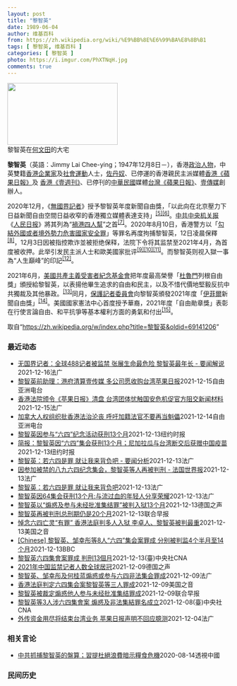 ```yaml
---
layout: post
title: "黎智英"
date: 1989-06-04
author: 维基百科
from: https://zh.wikipedia.org/wiki/%E9%BB%8E%E6%99%BA%E8%8B%B1
tags: [ 黎智英, 维基百科 ]
categories: [ 黎智英 ]
photo: https://i.imgur.com/PhXTNqH.jpg
comments: true
---
```

<div class="mw-parser-output"><div id="noteTA-3146cf78" class="noteTA"><div class="noteTA-group"><div data-noteta-group-source="module" data-noteta-group="IT"></div></div><div class="noteTA-local"><div data-noteta-code="zh:巧克力; zh-tw:巧克力; zh-hk:朱古力; zh-cn:巧克力;"></div><div data-noteta-code="zh-tw:黑道; zh-hk:黑社會; zh-cn:黑社会;"></div><div data-noteta-code="zh-tw:飯店; zh-hk:酒店; zh-cn:饭店;"></div><div data-noteta-code="zh-tw:伍佛維茲; zh-hk:沃夫維茲 ;zh-cn:沃尔福威茨;"></div></div></div>

<div class="thumb tright"><div class="thumbinner" style="width:252px;"><a href="/wiki/File:Jimmy_Lai_Chee-ying_home_in_Ho_Man_Tin_20200418.png" class="image"><img alt="" src="//upload.wikimedia.org/wikipedia/commons/thumb/9/9f/Jimmy_Lai_Chee-ying_home_in_Ho_Man_Tin_20200418.png/250px-Jimmy_Lai_Chee-ying_home_in_Ho_Man_Tin_20200418.png" decoding="async" width="250" height="140" class="thumbimage" srcset="//upload.wikimedia.org/wikipedia/commons/thumb/9/9f/Jimmy_Lai_Chee-ying_home_in_Ho_Man_Tin_20200418.png/375px-Jimmy_Lai_Chee-ying_home_in_Ho_Man_Tin_20200418.png 1.5x, //upload.wikimedia.org/wikipedia/commons/thumb/9/9f/Jimmy_Lai_Chee-ying_home_in_Ho_Man_Tin_20200418.png/500px-Jimmy_Lai_Chee-ying_home_in_Ho_Man_Tin_20200418.png 2x" data-file-width="861" data-file-height="481"></a>  <div class="thumbcaption"><div class="magnify"><a href="/wiki/File:Jimmy_Lai_Chee-ying_home_in_Ho_Man_Tin_20200418.png" class="internal" title="放大"></a></div>黎智英在<a href="/wiki/%E4%BD%95%E6%96%87%E7%94%B0" title="何文田">何文田</a>的大宅</div></div></div>
<p><b>黎智英</b>（英語：<span lang="en">Jimmy Lai Chee-ying</span>；1947年12月8日<span class="useeditintro" title="Template:BLP editintro">－</span>），香港<a href="/wiki/%E6%94%BF%E6%B2%BB%E4%BA%BA%E7%89%A9" title="政治人物">政治人物</a>，中英雙籍<a href="/wiki/%E9%A6%99%E6%B8%AF" title="香港">香港</a><a href="/wiki/%E4%BC%81%E4%B8%9A%E5%AE%B6" title="企业家">企業家</a>及<a href="/wiki/%E7%A4%BE%E6%9C%83%E9%81%8B%E5%8B%95" title="社會運動">社會運動</a>人士，<a href="/wiki/%E4%BD%90%E4%B8%B9%E5%A5%B4" title="佐丹奴">佐丹奴</a>、已停運的香港親民主派媒體<a href="/wiki/%E8%98%8B%E6%9E%9C%E6%97%A5%E5%A0%B1_(%E9%A6%99%E6%B8%AF)" title="蘋果日報 (香港)">香港《蘋果日報》</a>及 <a href="/wiki/%E5%A3%B9%E9%80%B1%E5%88%8A_(%E9%A6%99%E6%B8%AF)" title="壹週刊 (香港)">香港《壹週刊》</a>、已停刊的<a href="/wiki/%E4%B8%AD%E8%8F%AF%E6%B0%91%E5%9C%8B" title="中華民國">中華民國</a>媒體<a href="/wiki/%E8%98%8B%E6%9E%9C%E6%97%A5%E5%A0%B1_(%E5%8F%B0%E7%81%A3)" title="蘋果日報 (台灣)">台灣《蘋果日報》</a>、<a href="/wiki/%E5%A3%B9%E5%82%B3%E5%AA%92" title="壹傳媒">壹傳媒</a>創辦人。
</p><p>2020年12月，《<a href="/wiki/%E7%84%A1%E5%9C%8B%E7%95%8C%E8%A8%98%E8%80%85" class="mw-redirect" title="無國界記者">無國界記者</a>》授予黎智英年度新聞自由獎，「以此向在北京壓力下日益新聞自由空間日益收窄的香港獨立媒體表達支持」<sup id="cite_ref-7" class="reference"><a href="#cite_note-7">[5]</a></sup><sup id="cite_ref-8" class="reference"><a href="#cite_note-8">[6]</a></sup>。<a href="/wiki/%E4%B8%AD%E5%85%B1%E4%B8%AD%E5%A4%AE%E6%9C%BA%E5%85%B3%E6%8A%A5" title="中共中央机关报">中共中央机关报</a>《<a href="/wiki/%E4%BA%BA%E6%B0%91%E6%97%A5%E6%8A%A5" title="人民日报">人民日报</a>》將其列為“<a href="/wiki/%E7%A5%B8%E6%B8%AF%E5%9B%9B%E4%BA%BA%E5%B8%AE" title="祸港四人帮">禍港四人幫</a>”之首<sup id="cite_ref-王平2019_9-0" class="reference"><a href="#cite_note-王平2019-9">[7]</a></sup>。2020年8月10日，香港警方以「<a href="/wiki/%E4%B8%AD%E8%8F%AF%E4%BA%BA%E6%B0%91%E5%85%B1%E5%92%8C%E5%9C%8B%E9%A6%99%E6%B8%AF%E7%89%B9%E5%88%A5%E8%A1%8C%E6%94%BF%E5%8D%80%E7%B6%AD%E8%AD%B7%E5%9C%8B%E5%AE%B6%E5%AE%89%E5%85%A8%E6%B3%95" title="中華人民共和國香港特別行政區維護國家安全法">勾結外國或者境外勢力危害國家安全罪</a>」等罪名再度拘捕黎智英，12日凌晨保釋<sup id="cite_ref-auto_10-0" class="reference"><a href="#cite_note-auto-10">[8]</a></sup>，12月3日因被指控欺诈並被拒绝保释，法院下令将其监禁至2021年4月，為首度被收押。此举引发民主派人士和歐美國家批评<sup id="cite_ref-11" class="reference"><a href="#cite_note-11">[9]</a></sup><sup id="cite_ref-12" class="reference"><a href="#cite_note-12">[10]</a></sup><sup id="cite_ref-over100_13-0" class="reference"><a href="#cite_note-over100-13">[11]</a></sup>。而黎智英则视入獄一事為“人生巔峰”的印記<sup id="cite_ref-14" class="reference"><a href="#cite_note-14">[12]</a></sup>。
</p><p>2021年6月，<a href="/wiki/%E5%85%B1%E7%94%A2%E4%B8%BB%E7%BE%A9%E5%8F%97%E9%9B%A3%E8%80%85%E7%B4%80%E5%BF%B5%E5%9F%BA%E9%87%91%E6%9C%83" title="共產主義受難者紀念基金會">美國共產主義受害者紀念基金會</a>把年度最高榮譽「<a href="/wiki/%E6%9D%9C%E9%AD%AF%E9%96%80" class="mw-redirect" title="杜魯門">杜魯門</a>列根自由獎」頒授給黎智英，以表揚他畢生追求的自由和民主，以及不惜代價地堅毅反抗中共獨裁及其他暴政。<sup id="cite_ref-15" class="reference"><a href="#cite_note-15">[13]</a></sup>同月，<a href="/wiki/%E4%BF%9D%E8%AD%B7%E8%A8%98%E8%80%85%E5%A7%94%E5%93%A1%E6%9C%83" title="保護記者委員會">保護記者委員會</a>向黎智英頒發2021年度「<a href="/w/index.php?title=%E4%BC%8A%E8%8F%B2%E7%88%BE&amp;action=edit&amp;redlink=1" class="new" title="伊菲爾（页面不存在）">伊菲爾</a>新聞自由獎」<sup id="cite_ref-16" class="reference"><a href="#cite_note-16">[14]</a></sup>。美國國家憲法中心首度授予華裔，2021年度「自由勛章獎」表彰在行使言論自由、和平抗爭等基本權利方面的勇氣和付出<sup id="cite_ref-17" class="reference"><a href="#cite_note-17">[15]</a></sup>。
</p>
</div><noscript><img src="//zh.wikipedia.org/wiki/Special:CentralAutoLogin/start?type=1x1" alt="" title="" width="1" height="1" style="border: none; position: absolute;"></noscript>
<div class="printfooter">取自“<a dir="ltr" href="https://zh.wikipedia.org/w/index.php?title=黎智英&amp;oldid=69141206">https://zh.wikipedia.org/w/index.php?title=黎智英&amp;oldid=69141206</a>”</div><div id="recent-news"><h3>最近动态</h3><ul><li><a href="https://nodebe4.github.io/waimei/2021-12-16/%E6%97%A0%E5%9B%BD%E7%95%8C%E8%AE%B0%E8%80%85-%E5%85%A8%E7%90%83488%E8%AE%B0%E8%80%85%E8%A2%AB%E7%9B%91%E7%A6%81-%E5%BC%A0%E5%B1%95%E7%94%9F%E5%91%BD%E6%9C%80%E5%8D%B1%E9%99%A9-%E9%BB%8E%E6%99%BA%E8%8B%B1%E6%9C%80%E5%B9%B4%E9%95%BF-%E8%A6%81%E9%97%BB%E8%A7%A3%E8%AF%B4" title="无国界记者：全球488记者被监禁 张展生命最危险 黎智英最年长 - 要闻解说—— 16/12/2021 - 14:59 Array 2021年诺贝尔和平奖颁发给了两名记者，评选委员会称他们二人代...">无国界记者：全球488记者被监禁  张展生命最危险 黎智英最年长 - 要闻解说</a><time>2021-12-16</time><a class="tag">法广</a></li>
<li><a href="https://nodebe4.github.io/waimei/2021-12-15/%E9%BB%8E%E6%99%BA%E8%8B%B1%E5%89%8D%E5%8A%A9%E7%90%86-%E6%B8%AF%E5%BA%9C%E6%B8%85%E7%AE%97%E5%A3%B9%E4%BC%A0%E5%AA%92-%E5%A4%9A%E5%85%AC%E5%8F%B8%E6%84%BF%E6%94%B6%E8%B4%AD%E5%8F%B0%E6%B9%BE%E8%8B%B9%E6%9E%9C%E6%97%A5%E6%8A%A5" title="黎智英前助理：港府清算壹传媒 多公司愿收购台湾苹果日报—— 香港高等法院12月15日裁定清算香港壹传媒集团后，台湾《苹果日报》的未来也陷入空前的不确定状态。《苹果日报》创办人黎智英的前助理马克西...">黎智英前助理：港府清算壹传媒 多公司愿收购台湾苹果日报</a><time>2021-12-15</time><a class="tag">自由亚洲电台</a></li>
<li><a href="https://nodebe4.github.io/waimei/2021-12-15/%E9%A6%99%E6%B8%AF%E6%B3%95%E9%99%A2%E9%A2%81%E4%BB%A4-%E8%8B%B9%E6%9E%9C%E6%97%A5%E6%8A%A5-%E6%B8%85%E7%9B%98-%E5%8F%B0%E6%B9%BE%E5%9B%A2%E4%BD%93%E5%BF%A7%E8%A7%A6%E5%9B%BD%E5%AE%89%E5%8D%B1%E6%9C%BA%E4%BF%83%E5%AE%98%E6%96%B9%E9%98%BB%E4%BA%A4%E6%96%B0%E9%97%BB%E6%9D%90%E6%96%99" title="香港法院颁令《苹果日报》清盘 台湾团体忧触国安危机促官方阻交新闻材料—— 15/12/2021 - 08:12 Array 高等法院法官黄健棠今(15日)早就港府对创办人黎智英身陷囹圄的壹传媒进...">香港法院颁令《苹果日报》清盘 台湾团体忧触国安危机促官方阻交新闻材料</a><time>2021-12-15</time><a class="tag">法广</a></li>
<li><a href="https://nodebe4.github.io/waimei/2021-12-14/%E5%8A%A0%E6%8B%BF%E5%A4%A7%E4%BA%BA%E6%9D%83%E7%BB%84%E7%BB%87%E6%89%B9%E9%A6%99%E6%B8%AF%E6%B3%95%E6%B2%BB%E6%B2%A6%E4%B8%A7-%E5%91%BC%E5%90%81%E5%8A%A0%E7%B1%8D%E6%B3%95%E5%AE%98%E4%B8%8D%E8%A6%81%E5%86%8D%E5%BD%93%E9%AD%81%E5%84%A1" title="加拿大人权组织批香港法治沦丧 呼吁加籍法官不要再当魁儡—— 香港法院认定壹传媒创办人黎智英，前支联会主席李卓人，副主席邹幸彤等8人涉及去年“六四”集会案罪成，众人分别判监4个半月至14个月。加拿...">加拿大人权组织批香港法治沦丧   呼吁加籍法官不要再当魁儡</a><time>2021-12-14</time><a class="tag">自由亚洲电台</a></li>
<li><a href="https://nodebe4.github.io/waimei/2021-12-13/%E9%BB%8E%E6%99%BA%E8%8B%B1%E5%9B%A0%E5%8F%82%E4%B8%8E-%E5%85%AD%E5%9B%9B-%E7%BA%AA%E5%BF%B5%E6%B4%BB%E5%8A%A8%E8%8E%B7%E5%88%9113%E4%B8%AA%E6%9C%88" title="黎智英因参与“六四”纪念活动获刑13个月—— 王月眉, 王霜舟 2021年12月14日 上周，黎智英和其他著名的民主活动人士被押运至湾仔的区域法院接受审判。 Bertha Wang/Agence...">黎智英因参与“六四”纪念活动获刑13个月</a><time>2021-12-13</time><a class="tag">纽约时报</a></li>
<li><a href="https://nodebe4.github.io/waimei/2021-12-13/%E7%AE%80%E6%8A%A5-%E9%BB%8E%E6%99%BA%E8%8B%B1%E5%9B%A0-%E5%85%AD%E5%9B%9B-%E9%9B%86%E4%BC%9A%E8%8E%B7%E5%88%9113%E4%B8%AA%E6%9C%88-%E5%B0%BC%E5%8A%A0%E6%8B%89%E7%93%9C%E4%B8%8E%E5%8F%B0%E6%B9%BE%E6%96%AD%E4%BA%A4%E5%90%8E%E8%8E%B7%E8%B5%A0%E4%B8%AD%E5%9B%BD%E7%96%AB%E8%8B%97" title="简报：黎智英因“六四”集会获刑13个月；尼加拉瓜与台湾断交后获赠中国疫苗—— Image 黎智英因参与纪念“六四”守夜活动被定罪。Credit...Kin Cheung/Associated P...">简报：黎智英因“六四”集会获刑13个月；尼加拉瓜与台湾断交后获赠中国疫苗</a><time>2021-12-13</time><a class="tag">纽约时报</a></li>
<li><a href="https://nodebe4.github.io/waimei/2021-12-13/%E9%BB%8E%E6%99%BA%E8%8B%B1-%E8%8B%A5%E5%85%AD%E5%9B%9B%E6%98%AF%E7%BD%AA-%E5%B0%B1%E8%AE%A9%E6%88%91%E6%9D%A5%E8%83%8C%E8%B4%9F%E5%90%A7-%E8%A6%81%E9%97%BB%E5%88%86%E6%9E%90" title="黎智英：若六四是罪 就让我来背负吧 - 要闻分析—— 14/12/2021 - 02:16 Array 香港几位泛民人士因参加六四烛光晚会于12月13日遭判刑，网上有人感叹，“你不知道今天的香港...">黎智英：若六四是罪 就让我来背负吧 - 要闻分析</a><time>2021-12-13</time><a class="tag">法广</a></li>
<li><a href="https://nodebe4.github.io/waimei/2021-12-13/%E5%9B%A0%E5%8F%82%E5%8A%A0%E8%A2%AB%E7%A6%81%E7%9A%84%E5%85%AB%E4%B9%9D%E5%85%AD%E5%9B%9B%E7%BA%AA%E5%BF%B5%E9%9B%86%E4%BC%9A-%E9%BB%8E%E6%99%BA%E8%8B%B1%E7%AD%89%E4%BA%BA%E5%86%8D%E8%A2%AB%E5%88%A4%E5%88%91-%E6%B3%95%E5%9B%BD%E4%B8%96%E7%95%8C%E6%8A%A5" title="因参加被禁的八九六四纪念集会，黎智英等人再被判刑 - 法国世界报—— 14/12/2021 - 00:36 Array 香港壹传媒创始人黎智英周一再被判刑，这在周一的法国世界报上很快就得到了报道...">因参加被禁的八九六四纪念集会，黎智英等人再被判刑 - 法国世界报</a><time>2021-12-13</time><a class="tag">法广</a></li>
<li><a href="https://nodebe4.github.io/waimei/2021-12-13/%E9%BB%8E%E6%99%BA%E8%8B%B1-%E8%8B%A5%E5%85%AD%E5%9B%9B%E6%98%AF%E7%BD%AA-%E5%B0%B1%E8%AE%A9%E6%88%91%E6%9D%A5%E8%83%8C%E8%B4%9F%E5%90%A7" title="黎智英：若六四是罪 就让我来背负吧—— 13/12/2021 - 23:11 Array 香港几位泛民人士因参加六四烛光晚会于12月13日遭判刑，网上有人感叹，“你不知道今天的香港，会滑向何等黑...">黎智英：若六四是罪 就让我来背负吧</a><time>2021-12-13</time><a class="tag">法广</a></li>
<li><a href="https://nodebe4.github.io/waimei/2021-12-13/%E9%BB%8E%E6%99%BA%E8%8B%B1%E5%9B%A064%E9%9B%86%E4%BC%9A%E8%8E%B7%E5%88%9113%E4%B8%AA%E6%9C%88-%E4%B8%8E%E6%B5%81%E8%BF%87%E8%A1%80%E7%9A%84%E5%B9%B4%E8%BD%BB%E4%BA%BA%E5%88%86%E4%BA%AB%E8%8D%A3%E8%80%80" title="黎智英因64集会获刑13个月:与流过血的年轻人分享荣耀—— 13/12/2021 - 19:06 Array 传媒大亨黎智英因去年参加纪念89年“天安门屠杀”集会，在今天12月13日被判处13个...">黎智英因64集会获刑13个月:与流过血的年轻人分享荣耀</a><time>2021-12-13</time><a class="tag">法广</a></li>
<li><a href="https://nodebe4.github.io/waimei/2021-12-13/%E9%BB%8E%E6%99%BA%E8%8B%B1%E4%BB%A5-%E7%85%BD%E6%83%91%E5%8F%8A%E5%8F%82%E4%B8%8E%E6%9C%AA%E7%BB%8F%E6%89%B9%E5%87%86%E9%9B%86%E7%BB%93%E7%BD%AA-%E8%A2%AB%E5%88%A4%E5%85%A5%E7%8B%B113%E4%B8%AA%E6%9C%88" title="黎智英以“煽惑及参与未经批准集结罪”被判入狱13个月—— 2021-12-13T10:33:44.634Z 黎智英因非法集结罪和非法游行罪此前已累计被判刑期20个月。 （德国之声中文网）74岁的...">黎智英以“煽惑及参与未经批准集结罪”被判入狱13个月</a><time>2021-12-13</time><a class="tag">德国之声</a></li>
<li><a href="https://nodebe4.github.io/waimei/2021-12-13/%E9%BB%8E%E6%99%BA%E8%8B%B1%E5%86%8D%E8%A2%AB%E5%88%A4%E5%88%91%E6%80%BB%E5%88%91%E6%9C%9F%E4%BB%8D%E6%98%AF20%E4%B8%AA%E6%9C%88" title="黎智英再被判刑总刑期仍是20个月—— 香港壹传媒创办人黎智英因去年6月的集会案，今天（13日）被当地法院判处监禁13个月，但在结合其他案件后，总刑期保持不变，为20个月。 早前已因三起非法集结案...">黎智英再被判刑总刑期仍是20个月</a><time>2021-12-13</time><a class="tag">联合早报</a></li>
<li><a href="https://nodebe4.github.io/waimei/2021-12-13/%E6%82%BC%E5%BF%B5%E5%85%AD%E5%9B%9B%E4%BA%A1%E7%81%B5-%E6%9C%89%E7%BD%AA-%E9%A6%99%E6%B8%AF%E6%B3%95%E5%BA%AD%E5%88%A4%E5%A4%9A%E4%BA%BA%E5%85%A5%E7%8B%B1-%E6%9D%8E%E5%8D%93%E4%BA%BA-%E9%BB%8E%E6%99%BA%E8%8B%B1%E8%A2%AB%E5%88%A4%E6%9C%80%E9%87%8D" title="悼念六四亡灵“有罪” 香港法庭判多人入狱 李卓人、黎智英被判最重—— Mon, 13 Dec 2021 10:23:09 GMT 壹传媒创办人黎智英等人2020年6月4日持烛光悼念六四事件死难者...">悼念六四亡灵“有罪” 香港法庭判多人入狱 李卓人、黎智英被判最重</a><time>2021-12-13</time><a class="tag">美国之音</a></li>
<li><a href="https://nodebe4.github.io/waimei/2021-12-13/Chinese-%E9%BB%8E%E6%99%BA%E8%8B%B1-%E9%82%B9%E5%B9%B8%E5%BD%A4%E7%AD%898%E4%BA%BA-%E5%85%AD%E5%9B%9B-%E9%9B%86%E4%BC%9A%E6%A1%88%E7%BD%AA%E6%88%90-%E5%88%86%E5%88%AB%E8%A2%AB%E5%88%A4%E7%9B%914%E4%B8%AA%E5%8D%8A%E6%9C%88%E8%87%B314%E4%B8%AA%E6%9C%88" title="[Chinese] 黎智英、邹幸彤等8人“六四”集会案罪成 分别被判监4个半月至14个月—— 黎智英、邹幸彤等8人“六四”集会案罪成 分别被判监4个半月至14个月 29 分钟前 图像来源，Get...">[Chinese] 黎智英、邹幸彤等8人“六四”集会案罪成 分别被判监4个半月至14个月</a><time>2021-12-13</time><a class="tag">BBC</a></li>
<li><a href="https://nodebe4.github.io/waimei/2021-12-13/%E9%BB%8E%E6%99%BA%E8%8B%B1%E5%85%AD%E5%9B%9B%E9%9B%86%E6%9C%83%E6%A1%88%E7%BD%AA%E6%88%90-%E5%88%A4%E5%88%9113%E5%80%8B%E6%9C%88" title="黎智英六四集會案罪成 判刑13個月—— 香港壹傳媒創辦人黎智英（圖）等3人去年所涉的「六四」集會案13日宣判，黎智英判刑13個月。（中央社檔案照片） （中央社記者張謙香港13日電）香港壹傳媒創辦...">黎智英六四集會案罪成 判刑13個月</a><time>2021-12-13</time><a class="tag">(臺)中央社CNA</a></li>
<li><a href="https://nodebe4.github.io/waimei/2021-12-09/2021%E5%B9%B4%E4%B8%AD%E5%9B%BD%E7%9B%91%E7%A6%81%E8%AE%B0%E8%80%85%E4%BA%BA%E6%95%B0%E5%85%A8%E7%90%83%E5%B1%85%E5%86%A0" title="2021年中国监禁记者人数全球居冠—— 2021-12-09T11:35:59.463Z 香港媒体大亨、壹传媒创办人黎智英被控违反国安法遭判刑 （德国之声中文网）非政府组织保护记者委员会（CPJ...">2021年中国监禁记者人数全球居冠</a><time>2021-12-09</time><a class="tag">德国之声</a></li>
<li><a href="https://nodebe4.github.io/waimei/2021-12-09/%E9%BB%8E%E6%99%BA%E8%8B%B1-%E9%82%B9%E5%B9%B8%E5%BD%A4%E5%8F%8A%E4%BD%95%E6%A1%82%E8%93%9D%E7%85%BD%E6%83%91%E6%88%96%E5%8F%82%E4%B8%8E%E5%85%AD%E5%9B%9B%E9%9D%9E%E6%B3%95%E9%9B%86%E4%BC%9A%E7%BD%AA%E6%88%90" title="黎智英、邹幸彤及何桂蓝煽惑或参与六四非法集会罪成—— 09/12/2021 - 08:45 Array 廿六名民主派人士因参与去年未获警方批准的「六四集会」而遭检控，当中，壹传媒创办人黎智英、前...">黎智英、邹幸彤及何桂蓝煽惑或参与六四非法集会罪成</a><time>2021-12-09</time><a class="tag">法广</a></li>
<li><a href="https://nodebe4.github.io/waimei/2021-12-09/%E9%A6%99%E6%B8%AF%E6%B3%95%E5%BA%AD%E5%88%A4%E5%AE%9A%E5%85%AD%E5%9B%9B%E9%9B%86%E4%BC%9A%E6%A1%88%E9%BB%8E%E6%99%BA%E8%8B%B1%E7%AD%89%E4%B8%89%E4%BA%BA%E7%BD%AA%E6%88%90" title="香港法庭判定六四集会案黎智英等三人罪成—— Thu, 09 Dec 2021 06:41:45 GMT 香港市民2019年5月26日举行的纪念六四30周年游行示威（美联社） 香港区域法庭星期四（...">香港法庭判定六四集会案黎智英等三人罪成</a><time>2021-12-09</time><a class="tag">美国之音</a></li>
<li><a href="https://nodebe4.github.io/waimei/2021-12-09/%E9%BB%8E%E6%99%BA%E8%8B%B1%E8%A2%AB%E8%A3%81%E5%AE%9A%E7%85%BD%E6%83%91%E4%BB%96%E4%BA%BA%E5%8F%82%E4%B8%8E%E6%9C%AA%E7%BB%8F%E6%89%B9%E5%87%86%E9%9B%86%E7%BB%93%E7%BD%AA%E6%88%90" title="黎智英被裁定煽惑他人参与未经批准集结罪成—— “壹传媒”创办人黎智英、前支联会副主席邹幸彤及何桂蓝，涉及2020年6月的一起非法集结案，案件今天上午裁决，其中黎智英及邹幸彤被裁定煽惑他人参与未经...">黎智英被裁定煽惑他人参与未经批准集结罪成</a><time>2021-12-09</time><a class="tag">联合早报</a></li>
<li><a href="https://nodebe4.github.io/waimei/2021-12-08/%E9%BB%8E%E6%99%BA%E8%8B%B1%E7%AD%893%E4%BA%BA%E6%B6%89%E5%85%AD%E5%9B%9B%E9%9B%86%E6%9C%83%E6%A1%88-%E7%85%BD%E6%83%91%E5%8F%8A%E9%9D%9E%E6%B3%95%E9%9B%86%E7%B5%90%E7%BD%AA%E5%90%8D%E6%88%90%E7%AB%8B" title="黎智英等3人涉六四集會案 煽惑及非法集結罪名成立—— 香港壹傳媒創辦人黎智英等3人涉「六四」集會案9日在法院審理，裁定煽惑及參與未經批准集結等罪名成立。（中央社檔案照片） （中央社記者張謙香港9...">黎智英等3人涉六四集會案 煽惑及非法集結罪名成立</a><time>2021-12-08</time><a class="tag">(臺)中央社CNA</a></li>
<li><a href="https://nodebe4.github.io/waimei/2021-12-04/%E5%A4%96%E4%BC%A0%E8%B5%84%E9%87%91%E7%94%A8%E5%B0%BD%E5%B0%86%E7%BB%93%E6%9D%9F%E5%8F%B0%E6%B9%BE%E4%B8%9A%E5%8A%A1-%E8%8B%B9%E6%9E%9C%E6%97%A5%E6%8A%A5%E5%A3%B0%E6%98%8E%E4%B8%8D%E5%9B%9E%E5%BA%94%E8%87%86%E6%B5%8B" title="外传资金用尽将结束台湾业务 苹果日报声明不回应臆测—— 04/12/2021 - 09:38 Array 彭博社引述知情人士报导，黎智英旗下的壹传媒（Next Digital）将在本月结束台湾《...">外传资金用尽将结束台湾业务 苹果日报声明不回应臆测</a><time>2021-12-04</time><a class="tag">法广</a></li>
</ul></div><div id="open-opinion"><h3>相关言论</h3><ul><li><a href="https://nodebe4.github.io/opinion/2020-08-14/%E4%B8%AD%E5%85%B1%E6%8A%93%E6%8D%95%E9%BB%8E%E6%99%BA%E8%8B%B1%E7%9A%84%E7%9B%A4%E7%AE%97-%E7%BF%92%E6%8F%90%E6%9D%9C%E7%B5%95%E6%B5%AA%E8%B2%BB%E6%9A%97%E7%A4%BA%E7%B3%A7%E9%A3%9F%E5%8D%B1%E6%A9%9F/" title="透視中國">中共抓捕黎智英的盤算；習提杜絕浪費暗示糧食危機</a><time>2020-08-14</time><a class="tag">透視中國</a></li>
</ul></div><div id="mjls-record"><h3>民间历史</h3><ul></ul></div>